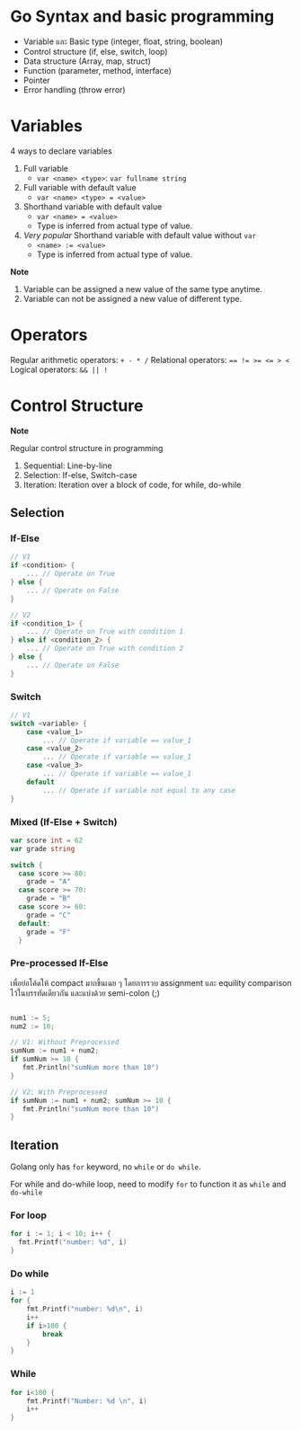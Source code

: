 # Go Syntax and basic programming

- Variable และ Basic type (integer, float, string, boolean)
- Control structure (if, else, switch, loop)
- Data structure (Array, map, struct)
- Function (parameter, method, interface)
- Pointer
- Error handling (throw error)


# Variables

4 ways to declare variables

1. Full variable
   - `var <name> <type>`: `var fullname string`
2. Full variable with default value
   - `var <name> <type> = <value>`
3. Shorthand variable with default value
   - `var <name> = <value>`
   - Type is inferred from actual type of value.
4. *Very popular* Shorthand variable with default value without `var`
   - `<name> := <value>`
   - Type is inferred from actual type of value.

**Note**

1. Variable can be assigned a new value of the same type anytime.
2. Variable can not be assigned a new value of different type.


# Operators

Regular arithmetic operators: `+ - * /`
Relational operators: `== != >= <= > <`
Logical operators: `&& || !`

# Control Structure

**Note**

Regular control structure in programming

1. Sequential: Line-by-line
2. Selection: If-else, Switch-case
3. Iteration: Iteration over a block of code, for while, do-while

## Selection

### If-Else

```go
// V1
if <condition> {
    ... // Operate on True
} else {
    ... // Operate on False
}

// V2
if <condition_1> {
    ... // Operate on True with condition 1
} else if <condition_2> {
    ... // Operate on True with condition 2
} else {
    ... // Operate on False
}
```

### Switch

```go
// V1
switch <variable> {
    case <value_1>
        ... // Operate if variable == value_1
    case <value_2>
        ... // Operate if variable == value_1
    case <value_3>
        ... // Operate if variable == value_1
    default
        ... // Operate if variable not equal to any case
}
```

### Mixed (If-Else + Switch)

```go
var score int = 62
var grade string

switch {
  case score >= 80:
    grade = "A"
  case score >= 70:
    grade = "B"
  case score >= 60:
    grade = "C"
  default:
    grade = "F"
  }
```

### Pre-processed If-Else

เพื่อย่อโค้ดให้ compact มากขึ้นเฉย ๆ โดยการรวบ assignment และ equility comparison ไว้ในบรรทัดเดียวกัน และแบ่งด้วย semi-colon (;)

```go

num1 := 5;
num2 := 10;

// V1: Without Preprocessed
sumNum := num1 + num2;
if sumNum >= 10 {
   fmt.Println("sumNum more than 10")
}

// V2: With Preprocessed
if sumNum := num1 + num2; sumNum >= 10 {
   fmt.Println("sumNum more than 10")
}
```

## Iteration

Golang only has `for` keyword, no `while` or `do while`.

For while and do-while loop, need to modify `for` to function it as `while` and `do-while`

### For loop

```go
for i := 1; i < 10; i++ {
  fmt.Printf("number: %d", i)
}
```

### Do while

```go
i := 1
for {
    fmt.Printf("number: %d\n", i)
    i++
    if i>100 {
        break
    } 
}
```

### While 

```go
for i<100 {
    fmt.Printf("Number: %d \n", i)
    i++
}
```